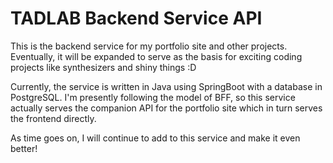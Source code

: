 # TADLAB Backend Service API
This is the backend service for my portfolio site and other projects.
Eventually, it will be expanded to serve as the basis for exciting coding projects
like synthesizers and shiny things :D

Currently, the service is written in Java using SpringBoot with a database in PostgreSQL.
I'm presently following the model of BFF, so this service actually serves the companion 
API for the portfolio site which in turn serves the frontend directly.

As time goes on, I will continue to add to this service and make it even better!
